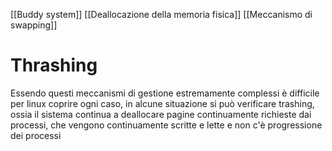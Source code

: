 [[Buddy system]]
[[Deallocazione della memoria fisica]]
[[Meccanismo di swapping]]



# Thrashing
Essendo questi meccanismi di gestione estremamente complessi è difficile per linux coprire ogni caso, in alcune situazione si può verificare trashing, ossia il sistema continua a deallocare pagine continuamente richieste dai processi, che vengono continuamente scritte e lette e non c'è progressione dei processi